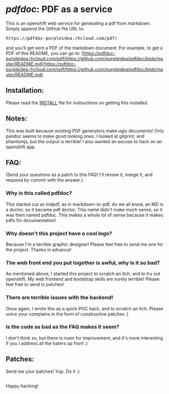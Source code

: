 # *pdfdoc*: PDF as a service

This is an openshift web service for generating a pdf from markdown.
Simply append the GitHub file URL to:

<pre>https://pdfdoc-purpleidea.rhcloud.com/pdf/</pre>

and you'll get sent a PDF of the markdown document. For example, to get a PDF
of this README, you can go to:
[https://pdfdoc-purpleidea.rhcloud.com/pdf/https://github.com/purpleidea/pdfdoc/blob/master/README.md](https://pdfdoc-purpleidea.rhcloud.com/pdf/https://github.com/purpleidea/pdfdoc/blob/master/README.md)

## Installation:
Please read the [INSTALL](INSTALL.md) file for instructions on getting this
installed.

## Notes:
This was built because existing PDF generators make ugly documents! Only pandoc
seems to make good looking ones. I looked at gitprint, and phantomjs, but the
output is terrible! I also wanted an excuse to hack on an openshift app.

## FAQ:
(Send your questions as a patch to this FAQ! I'll review it, merge it, and
respond by commit with the answer.)

### Why is this called pdfdoc?
This started out as mdpdf, as in markdown-to-pdf.
As we all know, an MD is a doctor, so it became pdf doctor.
This name didn't make much sense, so it was then named pdfdoc.
This makes a whole lot of sense because it makes pdfs for documentation!

### Why doesn't this project have a cool logo?
Because I'm a terrible graphic designer! Please feel free to send me one for
the project. Thanks in advance!

### The web front end you put together is awful, why is it so bad?
As mentioned above, I started this project to scratch an itch, and to try out
openshift. My web frontend and bootstrap skills are surely terrible! Please
feel free to send in patches!

### There are terrible issues with the backend!
Once again, I wrote this as a quick POC hack, and to scratch an itch. Please
voice your complains in the form of constructive patches :)

### Is the code as bad as the FAQ makes it seem?
I don't think so, but there is room for improvement, and it's more interesting
if you I address all the haters up front :)

## Patches:
Send me your patches! Yup. Do it :)

##

Happy hacking!

